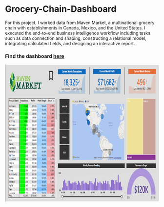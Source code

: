 # Grocery-Chain-Dashboard

For this project, I worked data from Maven Market, a multinational grocery chain with establishments in Canada, Mexico, and the United States. I executed the end-to-end business intelligence workflow including tasks such as data connection and shaping, constructing a relational model, integrating calculated fields, and designing an interactive report.

### Find the dashboard [here](https://www.novypro.com/project/grocery-chain-dashboard)

<img src="https://github.com/Novid-Patsham/Grocery-Chain-Dashboard/blob/master/maven%20img.png" width="900" height="450">

